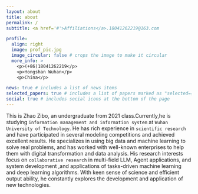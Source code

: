 ```yaml
---
layout: about
title: about
permalink: /
subtitle: <a href='#'>Affiliations</a>.18041262219@163.com

profile:
  align: right
  image: prof_pic.jpg
  image_circular: false # crops the image to make it circular
  more_info: >
    <p>(+86)18041262219</p>
    <p>Hongshan Wuhan</p>
    <p>China</p>

news: true # includes a list of news items
selected_papers: true # includes a list of papers marked as "selected={true}"
social: true # includes social icons at the bottom of the page
---
```

This is Zhao Zibo, an undergraduate from 2021 class.Currently,he is studying `information management and information system` at `Wuhan University of Technology`. He has rich experience in `scientific research` and have participated in several modeling competitions and achieved excellent results. He specializes in using big data and machine learning to solve real problems, and has worked with well-known enterprises to help them with digital transformation and data analysis. His research interests focus on `collaborative research` in multi-field LLM, Agent applications, and system development ,and  applications of tasks-driven machine learning and deep learning algorithms. With keen sense of science and efficient output ability, he constantly explores the development and application of new technologies.
